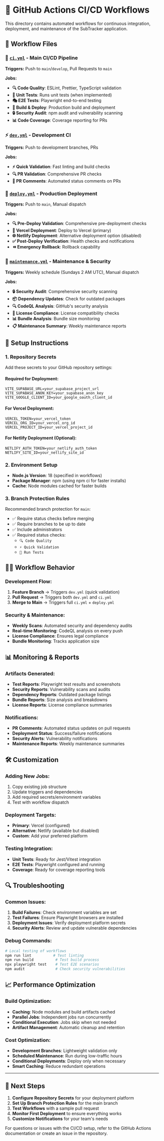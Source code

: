# 🚀 GitHub Actions CI/CD Workflows

This directory contains automated workflows for continuous integration, deployment, and maintenance of the SubTracker application.

## 📁 Workflow Files

### 🔄 [`ci.yml`](./ci.yml) - Main CI/CD Pipeline

**Triggers:** Push to `main`/`develop`, Pull Requests to `main`

**Jobs:**

- **🔍 Code Quality**: ESLint, Prettier, TypeScript validation
- **🧪 Unit Tests**: Runs unit tests (when implemented)
- **🎭 E2E Tests**: Playwright end-to-end testing
- **🚀 Build & Deploy**: Production build and deployment
- **🔒 Security Audit**: npm audit and vulnerability scanning
- **📊 Code Coverage**: Coverage reporting for PRs

### ⚡ [`dev.yml`](./dev.yml) - Development CI

**Triggers:** Push to development branches, PRs

**Jobs:**

- **⚡ Quick Validation**: Fast linting and build checks
- **🔍 PR Validation**: Comprehensive PR checks
- **💬 PR Comments**: Automated status comments on PRs

### 🚀 [`deploy.yml`](./deploy.yml) - Production Deployment

**Triggers:** Push to `main`, Manual dispatch

**Jobs:**

- **🔍 Pre-Deploy Validation**: Comprehensive pre-deployment checks
- **🚀 Vercel Deployment**: Deploy to Vercel (primary)
- **🌐 Netlify Deployment**: Alternative deployment option (disabled)
- **✅ Post-Deploy Verification**: Health checks and notifications
- **⏪ Emergency Rollback**: Rollback capability

### 🔧 [`maintenance.yml`](./maintenance.yml) - Maintenance & Security

**Triggers:** Weekly schedule (Sundays 2 AM UTC), Manual dispatch

**Jobs:**

- **🔒 Security Audit**: Comprehensive security scanning
- **📦 Dependency Updates**: Check for outdated packages
- **🔍 CodeQL Analysis**: GitHub's security analysis
- **📄 License Compliance**: License compatibility checks
- **📊 Bundle Analysis**: Bundle size monitoring
- **📋 Maintenance Summary**: Weekly maintenance reports

## 🔧 Setup Instructions

### 1. Repository Secrets

Add these secrets to your GitHub repository settings:

#### Required for Deployment:

```
VITE_SUPABASE_URL=your_supabase_project_url
VITE_SUPABASE_ANON_KEY=your_supabase_anon_key
VITE_GOOGLE_CLIENT_ID=your_google_oauth_client_id
```

#### For Vercel Deployment:

```
VERCEL_TOKEN=your_vercel_token
VERCEL_ORG_ID=your_vercel_org_id
VERCEL_PROJECT_ID=your_vercel_project_id
```

#### For Netlify Deployment (Optional):

```
NETLIFY_AUTH_TOKEN=your_netlify_auth_token
NETLIFY_SITE_ID=your_netlify_site_id
```

### 2. Environment Setup

- **Node.js Version**: 18 (specified in workflows)
- **Package Manager**: npm (using npm ci for faster installs)
- **Cache**: Node modules cached for faster builds

### 3. Branch Protection Rules

Recommended branch protection for `main`:

- ✅ Require status checks before merging
- ✅ Require branches to be up to date
- ✅ Include administrators
- ✅ Required status checks:
  - `🔍 Code Quality`
  - `⚡ Quick Validation`
  - `🧪 Run Tests`

## 🏃‍♂️ Workflow Behavior

### Development Flow:

1. **Feature Branch** → Triggers `dev.yml` (quick validation)
2. **Pull Request** → Triggers both `dev.yml` and `ci.yml`
3. **Merge to Main** → Triggers full `ci.yml` + `deploy.yml`

### Security & Maintenance:

- **Weekly Scans**: Automated security and dependency audits
- **Real-time Monitoring**: CodeQL analysis on every push
- **License Compliance**: Ensures legal compliance
- **Bundle Monitoring**: Tracks application size

## 📊 Monitoring & Reports

### Artifacts Generated:

- **Test Reports**: Playwright test results and screenshots
- **Security Reports**: Vulnerability scans and audits
- **Dependency Reports**: Outdated package listings
- **Bundle Reports**: Size analysis and breakdowns
- **License Reports**: License compliance summaries

### Notifications:

- **PR Comments**: Automated status updates on pull requests
- **Deployment Status**: Success/failure notifications
- **Security Alerts**: Vulnerability notifications
- **Maintenance Reports**: Weekly maintenance summaries

## 🛠️ Customization

### Adding New Jobs:

1. Copy existing job structure
2. Update triggers and dependencies
3. Add required secrets/environment variables
4. Test with workflow dispatch

### Deployment Targets:

- **Primary**: Vercel (configured)
- **Alternative**: Netlify (available but disabled)
- **Custom**: Add your preferred platform

### Testing Integration:

- **Unit Tests**: Ready for Jest/Vitest integration
- **E2E Tests**: Playwright configured and running
- **Coverage**: Ready for coverage reporting tools

## 🔍 Troubleshooting

### Common Issues:

1. **Build Failures**: Check environment variables are set
2. **Test Failures**: Ensure Playwright browsers are installed
3. **Deployment Issues**: Verify deployment platform secrets
4. **Security Alerts**: Review and update vulnerable dependencies

### Debug Commands:

```bash
# Local testing of workflows
npm run lint          # Test linting
npm run build          # Test build process
npx playwright test    # Test E2E scenarios
npm audit              # Check security vulnerabilities
```

## 📈 Performance Optimization

### Build Optimization:

- **Caching**: Node modules and build artifacts cached
- **Parallel Jobs**: Independent jobs run concurrently
- **Conditional Execution**: Jobs skip when not needed
- **Artifact Management**: Automatic cleanup and retention

### Cost Optimization:

- **Development Branches**: Lightweight validation only
- **Scheduled Maintenance**: Run during low-traffic hours
- **Conditional Deployments**: Deploy only when necessary
- **Smart Caching**: Reduce redundant operations

---

## 🎯 Next Steps

1. **Configure Repository Secrets** for your deployment platform
2. **Set Up Branch Protection Rules** for the main branch
3. **Test Workflows** with a sample pull request
4. **Monitor First Deployment** to ensure everything works
5. **Customize Notifications** for your team's needs

For questions or issues with the CI/CD setup, refer to the GitHub Actions documentation or create an issue in the repository.
